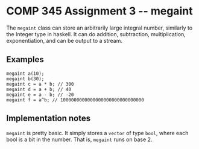 # COMP 345 Assignment 3 -- megaint

The `megaint` class can store an arbitrarily large integral number, similarly to the Integer type in haskell. It can do addition, subtraction, multiplication, exponentiation, and can be output to a stream.

## Examples

    megaint a(10);
    megaint b(30);
    megaint c = a * b; // 300
    megaint d = a + b; // 40
    megaint e = a - b; // -20
    megaint f = a^b; // 1000000000000000000000000000000

## Implementation notes

`megaint` is pretty basic. It simply stores a `vector` of type `bool`, where each bool is a bit in the number. That is, `megaint` runs on base 2.
